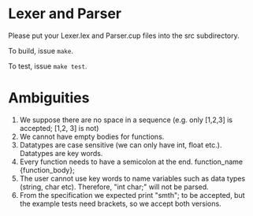 # Lexer and Parser

Please put your Lexer.lex and Parser.cup files into the src subdirectory.

To build, issue `make`.

To test, issue `make test`.

# Ambiguities

1. We suppose there are no space in a sequence (e.g. only [1,2,3] is accepted; [1,2, 3] is not)
2. We cannot have empty bodies for functions. 
3. Datatypes are case sensitive (we can only have int, float etc.). Datatypes are key words.
4. Every function needs to have a semicolon at the end.
function_name {function_body};
5. The user cannot use key words to name variables such as data types (string, char etc). Therefore, "int char;" will not be parsed.
6. From the specification we expected print "smth"; to be accepted, but the example tests need brackets, so we accept both versions.